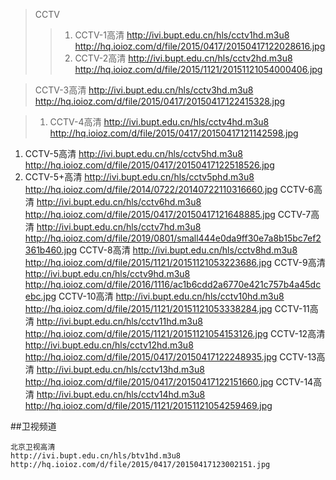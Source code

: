 >CCTV
>>1. CCTV-1高清
http://ivi.bupt.edu.cn/hls/cctv1hd.m3u8
http://hq.ioioz.com/d/file/2015/0417/20150417122028616.jpg
>>2. CCTV-2高清
http://ivi.bupt.edu.cn/hls/cctv2hd.m3u8
http://hq.ioioz.com/d/file/2015/1121/20151121054000406.jpg

>CCTV-3高清
http://ivi.bupt.edu.cn/hls/cctv3hd.m3u8
http://hq.ioioz.com/d/file/2015/0417/20150417122415328.jpg

>1. CCTV-4高清
http://ivi.bupt.edu.cn/hls/cctv4hd.m3u8
http://hq.ioioz.com/d/file/2015/0417/20150417121142598.jpg


1. CCTV-5高清
http://ivi.bupt.edu.cn/hls/cctv5hd.m3u8
http://hq.ioioz.com/d/file/2015/0417/20150417122518526.jpg
2. CCTV-5+高清
http://ivi.bupt.edu.cn/hls/cctv5phd.m3u8
http://hq.ioioz.com/d/file/2014/0722/20140722110316660.jpg
CCTV-6高清
http://ivi.bupt.edu.cn/hls/cctv6hd.m3u8
http://hq.ioioz.com/d/file/2015/0417/20150417121648885.jpg
CCTV-7高清
http://ivi.bupt.edu.cn/hls/cctv7hd.m3u8
http://hq.ioioz.com/d/file/2019/0801/small444e0da9ff30e7a8b15bc7ef2361b460.jpg
CCTV-8高清
http://ivi.bupt.edu.cn/hls/cctv8hd.m3u8
http://hq.ioioz.com/d/file/2015/1121/20151121053223686.jpg
CCTV-9高清
http://ivi.bupt.edu.cn/hls/cctv9hd.m3u8
http://hq.ioioz.com/d/file/2016/1116/ac1b6cdd2a6770e421c757b4a45dcebc.jpg
CCTV-10高清
http://ivi.bupt.edu.cn/hls/cctv10hd.m3u8
http://hq.ioioz.com/d/file/2015/1121/20151121053338284.jpg
CCTV-11高清
http://ivi.bupt.edu.cn/hls/cctv11hd.m3u8
http://hq.ioioz.com/d/file/2015/1121/20151121054153126.jpg
CCTV-12高清
http://ivi.bupt.edu.cn/hls/cctv12hd.m3u8
http://hq.ioioz.com/d/file/2015/0417/20150417122248935.jpg
CCTV-13高清
http://ivi.bupt.edu.cn/hls/cctv13hd.m3u8
http://hq.ioioz.com/d/file/2015/0417/20150417122151660.jpg
CCTV-14高清
http://ivi.bupt.edu.cn/hls/cctv14hd.m3u8
http://hq.ioioz.com/d/file/2015/1121/20151121054259469.jpg


##卫视频道
```
北京卫视高清
http://ivi.bupt.edu.cn/hls/btv1hd.m3u8
http://hq.ioioz.com/d/file/2015/0417/20150417123002151.jpg

```